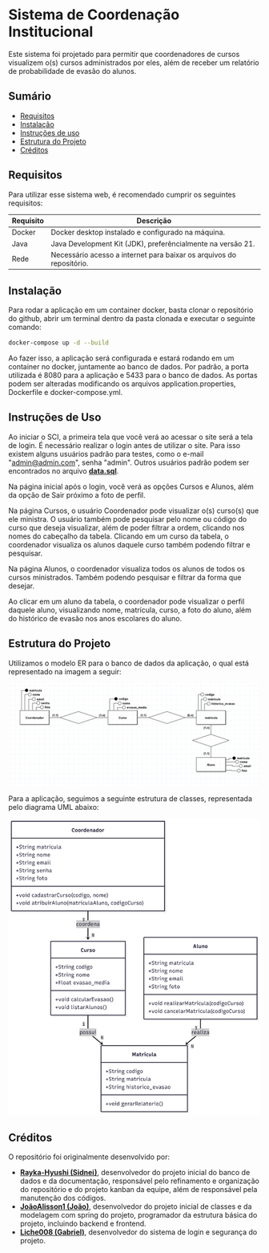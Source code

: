 # Sistema de Coordenação Institucional

Este sistema foi projetado para permitir que coordenadores de cursos visualizem o(s) cursos
administrados por eles, além de receber um relatório de probabilidade de evasão do alunos.

## Sumário

* [Requisitos](#requisitos)
* [Instalação](#instalacao)
* [Instruções de uso](#instrucoes-de-uso)
* [Estrutura do Projeto](#estrutura-do-projeto)
* [Créditos](#creditos)

## Requisitos

Para utilizar esse sistema web, é recomendado cumprir os seguintes requisitos:

| Requisito         | Descrição                                                            |
|-------------------|----------------------------------------------------------------------|
| Docker            | Docker desktop instalado e configurado na máquina.                   |
| Java              | Java Development Kit (JDK), preferêncialmente na versão 21.          |
| Rede              | Necessário acesso a internet para baixar os arquivos do repositório. |

## Instalação

Para rodar a aplicação em um container docker, basta clonar o repositório do github, abrir um terminal dentro da pasta
clonada e executar o seguinte comando:

```bash
docker-compose up -d --build
```

Ao fazer isso, a aplicação será configurada e estará rodando em um container no docker, juntamente ao banco de dados.
Por padrão, a porta utilizada é 8080 para a aplicação e 5433 para o banco de dados. As portas podem ser alteradas 
modificando os arquivos application.properties, Dockerfile e docker-compose.yml.

## Instruções de Uso

Ao iniciar o SCI, a primeira tela que você verá ao acessar o site será a tela de login. É necessário realizar o login antes
de utilizar o site. Para isso existem alguns usuários padrão para testes, como o e-mail "admin@admin.com", senha "admin".
Outros usuários padrão podem ser encontrados no arquivo [**data.sql**](../src/main/resources/data.sql).

Na página inicial após o login, você verá as opções Cursos e Alunos, além da opção de Sair próximo a foto de perfil.

Na página Cursos, o usuário Coordenador pode visualizar o(s) curso(s) que ele ministra. O usuário também pode pesquisar 
pelo nome ou código do curso que deseja visualizar, além de poder filtrar a ordem, clicando nos nomes do cabeçalho da tabela.
Clicando em um curso da tabela, o coordenador visualiza os alunos daquele curso também podendo filtrar e pesquisar.

Na página Alunos, o coordenador visualiza todos os alunos de todos os cursos ministrados. Também podendo pesquisar e filtrar
da forma que desejar.

Ao clicar em um aluno da tabela, o coordenador pode visualizar o perfil daquele aluno, visualizando nome, matrícula, curso, 
a foto do aluno, além do histórico de evasão nos anos escolares do aluno.

## Estrutura do Projeto

Utilizamos o modelo ER para o banco de dados da aplicação, o qual está representado na imagem a seguir:

![Texto Alternativo](img/Modelo%20ER.png)

Para a aplicação, seguimos a seguinte estrutura de classes, representada pelo diagrama UML abaixo:

![Texto Alternativo](img/Diagrama%20UML.png)

## Créditos

O repositório foi originalmente desenvolvido por:

* [**Rayka-Hyushi (Sidnei)**](https://github.com/Rayka-Hyushi), desenvolvedor do projeto inicial do banco de dados e da documentação, responsável pelo refinamento e
  organização do repositório e do projeto kanban da equipe, além de responsável pela manutenção dos códigos.
* [**JoãoAlisson1 (João)**](https://github.com/JoaoAlisson1), desenvolvedor do projeto inicial de classes e da modelagem com spring do projeto,
  programador da estrutura básica do projeto, incluindo backend e frontend.
* [**Liche008 (Gabriel)**](https://github.com/Liche008), desenvolvedor do sistema de login e segurança do projeto.
